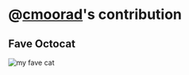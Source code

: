 # @[cmoorad](https://github.com/cmoorad)'s contribution

## Fave Octocat

![my fave cat](https://octodex.github.com/images/justicetocat.jpg)